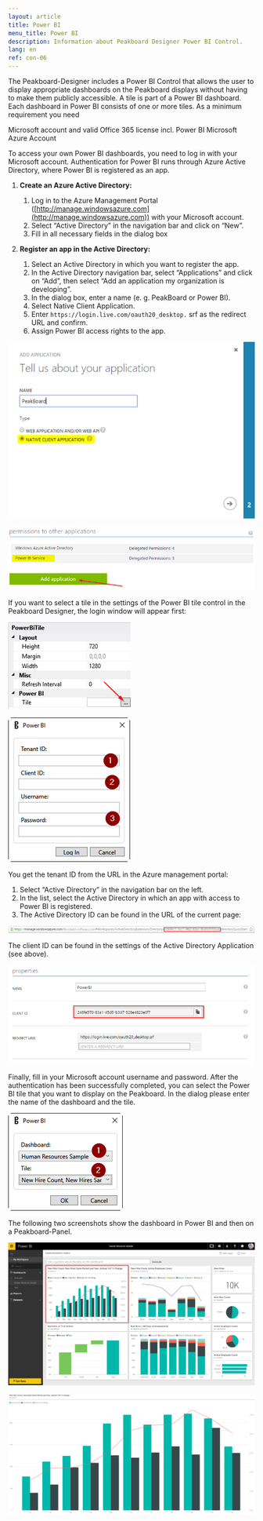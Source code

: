 ```yaml
---
layout: article
title: Power BI  
menu_title: Power BI
description: Information about Peakboard Designer Power BI Control.
lang: en
ref: con-06
---
```


The Peakboard-Designer includes a Power BI Control that allows the user to display appropriate dashboards on the Peakboard displays without having to make them publicly accessible. A tile is part of a Power BI dashboard. Each dashboard in Power BI consists of one or more tiles. As a minimum requirement you need

Microsoft account and valid Office 365 license incl. Power BI
Microsoft Azure Account

To access your own Power BI dashboards, you need to log in with your Microsoft account. Authentication for Power BI runs through Azure Active Directory, where Power BI is registered as an app.

 1. **Create an Azure Active Directory:**
    1. Log in to the Azure Management Portal ([http://manage.windowsazure.com](http://manage.windowsazure.com)) with your
    Microsoft account.
    2. Select “Active Directory” in the navigation bar and click on “New”.
    3. Fill in all necessary fields in the dialog box

2. **Register an app in the Active Directory:**
    1. Select an Active Directory in which you want to register the app.
    2. In the Active Directory navigation bar, select “Applications” and click on “Add”, then select “Add an application my organization is developing”.
    3. In the dialog box, enter a name (e. g. PeakBoard or Power BI).
    4. Select Native Client Application.
    5. Enter `https://login.live.com/oauth20_desktop.` srf as the redirect URL and confirm.
    6. Assign Power BI access rights to the app.

![image_1](/assets/images/Controls/Controls-Power/controlspowerbi02.png)


![image_1](/assets/images/Controls/Controls-Power/controlspowerbi03.png)

If you want to select a tile in the settings of the Power BI tile control in the Peakboard Designer, the login window will appear first:

![image_1](/assets/images/Controls/Controls-Power/controlspowerbi04.png)

![image_1](/assets/images/Controls/Controls-Power/controlspowerbi05.png)

You get the tenant ID from the URL in the Azure management portal:

  1.  Select “Active Directory” in the navigation bar on the left.
  2.  In the list, select the Active Directory in which an app with access to Power BI is registered.
  1. The Active Directory ID can be found in the URL of the current page:

![image_1](/assets/images/Controls/Controls-Power/controlspowerbi06.png)

The client ID can be found in the settings of the Active Directory Application (see above).

![image_1](/assets/images/Controls/Controls-Power/controlspowerbi07.png)

Finally, fill in your Microsoft account username and password. After the authentication has been successfully completed, you can select the Power BI tile that you want to display on the Peakboard. In the dialog please enter the name of the dashboard and the tile.

![image_1](/assets/images/Controls/Controls-Power/controlspowerbi08.png)

The following two screenshots show the dashboard in Power BI and then on a Peakboard-Panel.

![image_1](/assets/images/Controls/Controls-Power/controlspowerbi09.png)

![image_1](/assets/images/Controls/Controls-Power/controlspowerbi10.png)
